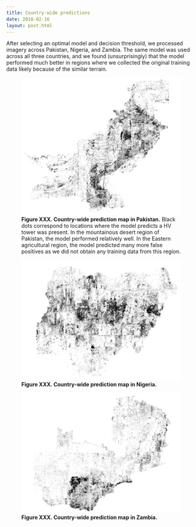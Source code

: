 ```yaml
---
title: Country-wide predictions
date: 2018-02-16
layout: post.html
---
```


After selecting an optimal model and decision threshold, we processed imagery across Pakistan, Nigeria, and Zambia. The same model was used across all three countries, and we found (unsurprisingly) that the model performed much better in regions where we collected the original training data likely because of the similar terrain.

<figure class="align-center">
  <img src="/assets/graphics/content/results_plots/ml_output_pakistan_2.png" alt="Pakistan country-wide HV tower prediction" />
  <figcaption><b>Figure XXX. Country-wide prediction map in Pakistan.</b> Black dots correspond to locations where the model predicts a HV tower was present. In the mountainous desert region of Pakistan, the model performed relatively well. In the Eastern agricultural region, the model predicted many more false positives as we did not obtain any training data from this region.</figcaption>
</figure>

<figure class="align-center">
  <img src="/assets/graphics/content/results_plots/ml_output_nigeria_1.png" alt="Nigeria country-wide HV tower prediction" />
  <figcaption><b>Figure XXX. Country-wide prediction map in Nigeria.</b></figcaption>
</figure>

<figure class="align-center">
  <img src="/assets/graphics/content/results_plots/ml_output_zambia_1.png" alt="Zambia country-wide HV tower prediction" />
  <figcaption><b>Figure XXX. Country-wide prediction map in Zambia.</b></figcaption>
</figure>
